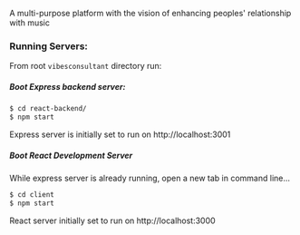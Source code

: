 A multi-purpose platform with the vision of enhancing peoples' relationship with music

### Running Servers:
From root ```vibesconsultant``` directory run:

##### Boot Express backend server:
``` bash
$ cd react-backend/
$ npm start
```
Express server is initially set to run on http://localhost:3001

##### Boot React Development Server
While express server is already running, open a new tab in command line...
``` bash
$ cd client
$ npm start
```
React server initially set to run on http://localhost:3000

